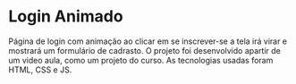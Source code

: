 # Login Animado
 Página de login com animação ao clicar em se inscrever-se a tela irá virar e mostrará um formulário de cadrasto. O projeto foi desenvolvido apartir de um video aula, como um projeto do curso. As tecnologias usadas foram HTML, CSS e JS.
